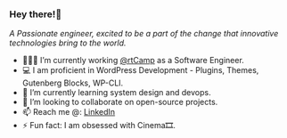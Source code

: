### Hey there!👋
_A Passionate engineer, excited to be a part of the change that innovative technologies bring to the world._

- 👨🏻‍💻 I’m currently working [@rtCamp](https://rtcamp.com/) as a Software Engineer.
- 💻 I am proficient in WordPress Development - Plugins, Themes, Gutenberg Blocks, WP-CLI.
- 🔭 I’m currently learning system design and devops.
- 🌱 I’m looking to collaborate on open-source projects.
- 📫 Reach me @: [LinkedIn](https://www.linkedin.com/in/takshil-kunadia/)
- ⚡ Fun fact: I am obsessed with Cinema🎞️.
